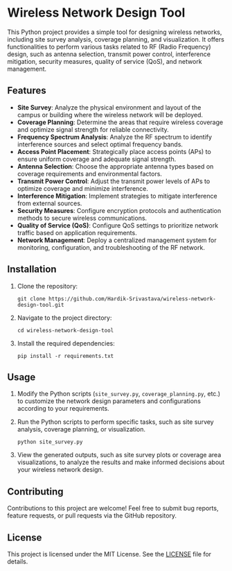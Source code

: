 # Wireless Network Design Tool

This Python project provides a simple tool for designing wireless networks, including site survey analysis, coverage planning, and visualization. It offers functionalities to perform various tasks related to RF (Radio Frequency) design, such as antenna selection, transmit power control, interference mitigation, security measures, quality of service (QoS), and network management.

## Features

- **Site Survey**: Analyze the physical environment and layout of the campus or building where the wireless network will be deployed.
- **Coverage Planning**: Determine the areas that require wireless coverage and optimize signal strength for reliable connectivity.
- **Frequency Spectrum Analysis**: Analyze the RF spectrum to identify interference sources and select optimal frequency bands.
- **Access Point Placement**: Strategically place access points (APs) to ensure uniform coverage and adequate signal strength.
- **Antenna Selection**: Choose the appropriate antenna types based on coverage requirements and environmental factors.
- **Transmit Power Control**: Adjust the transmit power levels of APs to optimize coverage and minimize interference.
- **Interference Mitigation**: Implement strategies to mitigate interference from external sources.
- **Security Measures**: Configure encryption protocols and authentication methods to secure wireless communications.
- **Quality of Service (QoS)**: Configure QoS settings to prioritize network traffic based on application requirements.
- **Network Management**: Deploy a centralized management system for monitoring, configuration, and troubleshooting of the RF network.

## Installation

1. Clone the repository:

    ```
    git clone https://github.com/Hardik-Srivastava/wireless-network-design-tool.git
    ```

2. Navigate to the project directory:

    ```
    cd wireless-network-design-tool
    ```

3. Install the required dependencies:

    ```
    pip install -r requirements.txt
    ```

## Usage

1. Modify the Python scripts (`site_survey.py`, `coverage_planning.py`, etc.) to customize the network design parameters and configurations according to your requirements.

2. Run the Python scripts to perform specific tasks, such as site survey analysis, coverage planning, or visualization.

    ```
    python site_survey.py
    ```

3. View the generated outputs, such as site survey plots or coverage area visualizations, to analyze the results and make informed decisions about your wireless network design.

## Contributing

Contributions to this project are welcome! Feel free to submit bug reports, feature requests, or pull requests via the GitHub repository.

## License

This project is licensed under the MIT License. See the [LICENSE](LICENSE) file for details.
